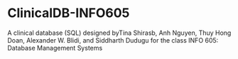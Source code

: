 # ClinicalDB-INFO605
A clinical database (SQL) designed byTina Shirasb, Anh Nguyen, Thuy Hong Doan, Alexander W. Blidi, and Siddharth Dudugu for the class INFO 605: Database Management Systems
